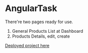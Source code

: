 # AngularTask

There're two pages ready for use.

1) General Products List at Dashboard
2) Products Details, edit, create


[Deployed project here](https://spolddspl.github.io/angular-task/)